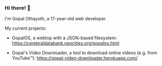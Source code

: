 ### Hi there! 👋

I'm Gopal Othayoth, a 17-year-old web developer.

My  current projects:

- GopalOS, a webtop with a JSON-based filesystem: <https://cerebraldatabank.neocities.org/gopalos.html>

- Gopal's Video Downloader, a tool to download online videos (e.g. from YouTube&trade;): <https://gopal-video-downloader.herokuapp.com/>

